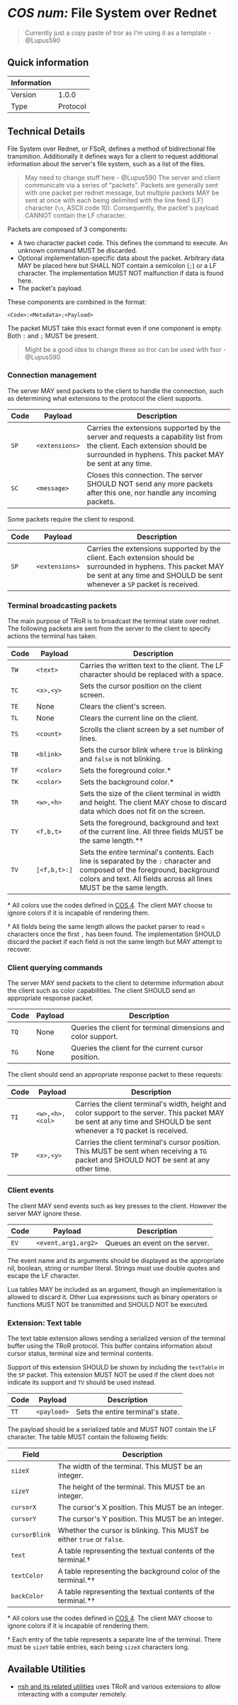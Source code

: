 # *COS num:* File System over Rednet

> Currently just a copy paste of tror as I'm using it as a template - @Lupus590

## Quick information
| Information |                                                                |
| ----------- | -------------------------------------------------------------- |
| Version     | 1.0.0                                                          |
| Type        | Protocol                                                       |

## Technical Details
File System over Rednet, or FSoR, defines a method of bidirectional file
transmition. Additionally it defines ways for a client to request additional
information about the server's file system, such as a list of the files.

> May need to change stuff here - @Lupus590
The server and client communicate via a series of "packets". Packets are
generally sent with one packet per rednet message, but multiple packets MAY
be sent at once with each being delimited with the line feed (LF) character
(`\n`, ASCII code 10). Consequently, the packet's payload CANNOT contain the LF
character.

Packets are composed of 3 components:

 - A two character packet code. This defines the command to execute. An unknown
   command MUST be discarded.
 - Optional implementation-specific data about the packet. Arbitrary data MAY be
   placed here but SHALL NOT contain a semicolon (`;`) or a LF character. The
   implementation MUST NOT malfunction if data is found here.
 - The packet's payload.

These components are combined in the format:
```
<Code>:<Metadata>;<Payload>
```

The packet MUST take this exact format even if one component is empty. Both
`:` and `;` MUST be present.

 > Might be a good idea to change these so tror can be used with fsor - @Lupus590
### Connection management
The server MAY send packets to the client to handle the connection, such as
determining what extensions to the protocol the client supports.

| Code | Payload         | Description                                         |
| ---- | --------------- | --------------------------------------------------- |
| `SP` | `<extensions>`  | Carries the extensions supported by the server and requests a capability list from the client. Each extension should be surrounded in hyphens. This packet MAY be sent at any time. |
| `SC` | `<message>`     | Closes this connection. The server SHOULD NOT send any more packets after this one, nor handle any incoming packets. |

Some packets require the client to respond.

| Code | Payload         | Description                                         |
| ---- | --------------- | --------------------------------------------------- |
| `SP` | `<extensions>`  | Carries the extensions supported by the client. Each extension should be surrounded in hyphens. This packet MAY be sent at any time and SHOULD be sent whenever a `SP` packet is received. |

### Terminal broadcasting packets
The main purpose of TRoR is to broadcast the terminal state over rednet. The
following packets  are sent from the server to the client to specify actions the
terminal has taken.

| Code | Payload         | Description                                                                 |
| ---- | --------------- | ----------------------------------------------------------------------------|
| `TW` | `<text>`        | Carries the written text to the client. The LF character should be replaced with a space. |
| `TC` | `<x>,<y>`       | Sets the cursor position on the client screen.                              |
| `TE` | None            | Clears the client's screen.                                                 |
| `TL` | None            | Clears the current line on the client.                                      |
| `TS` | `<count>`       | Scrolls the client screen by a set number of lines.                         |
| `TB` | `<blink>`       | Sets the cursor blink where `true` is blinking and `false` is not blinking. |
| `TF` | `<color>`       | Sets the foreground color.\*                                                |
| `TK` | `<color>`       | Sets the background color.\*                                                |
| `TR` | `<w>,<h>`       | Sets the size of the client terminal in width and height. The client MAY chose to discard data which does not fit on the screen. |
| `TY` | `<f,b,t>`       | Sets the foreground, background and text of the current line. All three fields MUST be the same length.\*†                       |
| `TV` | `[<f,b,t>:]`    | Sets the entire terminal's contents. Each line is separated by the `:` character and composed of the foreground, background colors and text. All fields across all lines MUST be the same length. |

\* All colors use the codes defined in [COS 4][cospaint]. The client MAY choose
to ignore colors if it is incapable of rendering them.

† All fields being the same length allows the packet parser to read `n`
characters once the first `,` has been found. The implementation SHOULD discard
the packet if each field is not the same length but MAY attempt to recover.

### Client querying commands
The server MAY send packets to the client to determine information about the
client such as color capabilities. The client SHOULD send an appropriate
response packet.

| Code | Payload         | Description                                                   |
| ---- | --------------- | ------------------------------------------------------------- |
| `TQ` | None            | Queries the client for terminal dimensions and color support. |
| `TG` | None            | Queries the client for the current cursor position.           |

The client should send an appropriate response packet to these requests:

| Code | Payload         | Description                                         |
| ---- | --------------- | --------------------------------------------------- |
| `TI` | `<w>,<h>,<col>` | Carries the client terminal's width, height and color support to the server. This packet MAY be sent at any time and SHOULD be sent whenever a `TQ` packet is received. |
| `TP` | `<x>,<y>`       | Carries the client terminal's cursor position. This MUST be sent when receiving a `TG` packet and SHOULD NOT be sent at any other time. |

### Client events
The client MAY send events such as key presses to the client. However the server
MAY ignore these.

| Code | Payload             | Description                                     |
| ---- | ------------------- | ----------------------------------------------- |
| `EV` | `<event,arg1,arg2>` | Queues an event on the server.                  |

The event name and its arguments should be displayed as the appropriate nil,
boolean, string or number literal. Strings must use double quotes and escape the
LF character.

Lua tables MAY be included as an argument, though an implementation is allowed to
discard it. Other Lua expressions such as binary operators or functions MUST NOT
be transmitted and SHOULD NOT be executed.

### Extension: Text table
The text table extension allows sending a serialized version of the terminal
buffer using the TRoR protocol. This buffer contains information about
cursor status, terminal size and terminal contents.

Support of this extension SHOULD be shown by including the `textTable` in the
`SP` packet. This extension MUST NOT be used if the client does not indicate its
support and `TV` should be used instead.

| Code | Payload         | Description                                         |
| ---- | --------------- | --------------------------------------------------- |
| `TT` | `<payload>`     | Sets the entire terminal's state.                   |

The payload should be a serialized table and MUST NOT contain the LF character.
The table MUST contain the following fields:

| Field         | Description                                                  |
| ------------- | ------------------------------------------------------------ |
| `sizeX`       | The width of the terminal. This MUST be an integer.          |
| `sizeY`       | The height of the terminal. This MUST be an integer.         |
| `cursorX`     | The cursor's X position. This MUST be an integer.            |
| `cursorY`     | The cursor's Y position. This MUST be an integer.            |
| `cursorBlink` | Whether the cursor is blinking. This MUST be either `true` or `false`. |
| `text`        | A table representing the textual contents of the terminal.†  |
| `textColor`   | A table representing the background color of the terminal.\*†|
| `backColor`   | A table representing the textual contents of the terminal.\*†|

\* All colors use the codes defined in [COS 4][cospaint]. The client MAY choose
to ignore colors if it is incapable of rendering them.

† Each entry of the table represents a separate line of the terminal. There must
be `sizeY` table entries, each being `sizeX` characters long.

## Available Utilities
 - [nsh and its related utilities](https://github.com/lyqyd/cc-netshell/) uses
   TRoR and various extensions to allow interacting with a computer remotely.

[cospaint]: /File-Formats/image/paint.md#color-codes "COS 4: Paintutils Image"
